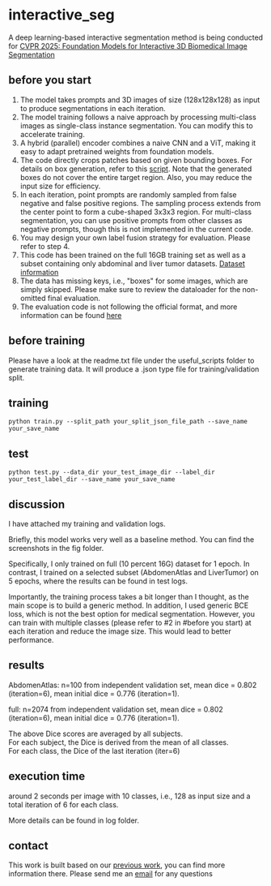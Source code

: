 # interactive_seg
A deep learning-based interactive segmentation method is being conducted for [CVPR 2025: Foundation Models for Interactive 3D Biomedical Image Segmentation](https://www.codabench.org/competitions/5263/)


## before you start
1. The model takes prompts and 3D images of size (128x128x128) as input to produce segmentations in each iteration.
2. The model training follows a naive approach by processing multi-class images as single-class instance segmentation. You can modify this to accelerate training.
3. A hybrid (parallel) encoder combines a naive CNN and a ViT, making it easy to adapt pretrained weights from foundation models.
4. The code directly crops patches based on given bounding boxes. For details on box generation, refer to this [script](https://github.com/JunMa11/CVPR-MedSegFMCompetition/blob/main/get_boxes.py). Note that the generated boxes do not cover the entire target region. Also, you may reduce the input size for efficiency.
5. In each iteration, point prompts are randomly sampled from false negative and false positive regions. The sampling process extends from the center point to form a cube-shaped 3x3x3 region. For multi-class segmentation, you can use positive prompts from other classes as negative prompts, though this is not implemented in the current code.
6. You may design your own label fusion strategy for evaluation. Please refer to step 4.
7. This code has been trained on the full 16GB training set as well as a subset containing only abdominal and liver tumor datasets. [Dataset information](https://www.codabench.org/competitions/5263/)
8. The data has missing keys, i.e., "boxes" for some images, which are simply skipped. Please make sure to review the dataloader for the non-omitted final evaluation.
9. The evaluation code is not following the official format, and more information can be found [here](https://www.codabench.org/competitions/5263/)

## before training

Please have a look at the readme.txt file under the useful_scripts folder to generate training data. It will produce a .json type file for training/validation split.


## training

```
python train.py --split_path your_split_json_file_path --save_name your_save_name
```


## test

```
python test.py --data_dir your_test_image_dir --label_dir your_test_label_dir --save_name your_save_name
```



## discussion

I have attached my training and validation logs. 

Briefly, this model works very well as a baseline method. You can find the screenshots in the fig folder. 

Specifically, I only trained on full (10 percent 16G) dataset for 1 epoch. In contrast, I trained on a selected subset (AbdomenAtlas and LiverTumor) on 5 epochs, where the results can be found in test logs.

Importantly, the training process takes a bit longer than I thought, as the main scope is to build a generic method. In addition, I used generic BCE loss, which is not the best option for medical segmentation.
However, you can train with multiple classes (please refer to #2 in #before you start) at each iteration and reduce the image size. This would lead to better performance.


## results

AbdomenAtlas: n=100 from independent validation set, mean dice = 0.802 (iteration=6), mean initial dice = 0.776 (iteration=1).


full: n=2074 from independent validation set, mean dice = 0.802 (iteration=6), mean initial dice = 0.776 (iteration=1).


The above Dice scores are averaged by all subjects. <br />
For each subject, the Dice is derived from the mean of all classes. <br />
For each class, the Dice of the last iteration (iter=6)

## execution time

around 2 seconds per image with 10 classes, i.e., 128 as input size and a total iteration of 6 for each class.

More details can be found in log folder.

## contact
This work is built based on our [previous work](https://github.com/MedICL-VU/PRISM), you can find more information there. Please send me an [email](hao.li.1@vanderbilt.edu) for any questions
 




